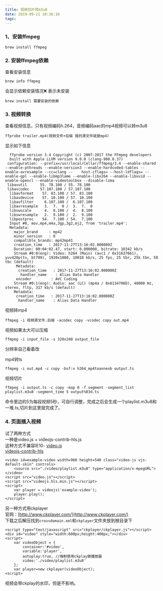 ```yaml
---
title: 视频切片转m3u8
date: 2019-09-21 10:36:16
tags:
---
```

### 1、安装ffmpeg  
```
brew install ffmpeg
```
### 2. 安装ffmpeg依赖  
查看安装信息
```
brew info ffmpeg
```
会显示依赖安装情况❌ 表示未安装
```
brew install 需要安装的依赖
```
### 3. 视频转换  
查看视频信息，只有视频编码h.264，音频编码aac的mp4视频可以转m3u8
```
ffprobe trailer.mp4(视频文件+后缀 我的源文件就是mp4)
```
 显示如下信息
```
  ffprobe version 3.4 Copyright (c) 2007-2017 the FFmpeg developers
  built with Apple LLVM version 9.0.0 (clang-900.0.37)
 configuration: --prefix=/usr/local/Cellar/ffmpeg/3.4 --enable-shared --enable-pthreads --enable-version3 --enable-hardcoded-tables --enable-avresample --cc=clang --    host-cflags= --host-ldflags= --enable-gpl --enable-libmp3lame --enable-libx264 --enable-libxvid --enable-opencl --enable-videotoolbox --disable-lzma
 libavutil      55. 78.100 / 55. 78.100
 libavcodec     57.107.100 / 57.107.100
  libavformat    57. 83.100 / 57. 83.100
  libavdevice    57. 10.100 / 57. 10.100
  libavfilter     6.107.100 /  6.107.100
  libavresample   3.  7.  0 /  3.  7.  0
  libswscale      4.  8.100 /  4.  8.100
  libswresample   2.  9.100 /  2.  9.100
  libpostproc    54.  7.100 / 54.  7.100
  Input #0, mov,mp4,m4a,3gp,3g2,mj2, from 'trailer.mp4':
  Metadata:
    major_brand     : mp42
    minor_version   : 0
    compatible_brands: mp42mp41
    creation_time   : 2017-11-27T13:16:02.000000Z
    Duration: 00:04:02.47, start: 0.000000, bitrate: 10342 kb/s
    Stream #0:0(eng): Video: h264 (Main) (avc1 / 0x31637661), yuv420p(tv, bt709), 1920x1080, 10018 kb/s, 25 fps, 25 tbr, 25k tbn, 50 tbc (default)
     Metadata:
      creation_time   : 2017-11-27T13:16:02.000000Z
       handler_name    : Alias Data Handler
     encoder         : AVC Coding
    Stream #0:1(eng): Audio: aac (LC) (mp4a / 0x6134706D), 48000 Hz, stereo, fltp, 317 kb/s (default)
    Metadata:
     creation_time   : 2017-11-27T13:16:02.000000Z
      handler_name    : Alias Data Handler
```
 视频转mp4
```
ffmpeg -i 视频源文件.后缀 -acodec copy -vcodec copy out.mp4
```
视频如果太大可以压缩
```
ffmpeg -i input_file -s 320x240 output_file
```
分辨率自己看着改

mp4转ts
```
ffmpeg -i out.mp4 -c copy -bsf:v h264_mp4toannexb output.ts
```
视频切片
```
ffmpeg -i output.ts -c copy -map 0 -f segment -segment_list playlist.m3u8 -segment_time 5 output%03d.ts
```
命令里边的5为每段视频5秒，可自行调整，完成之后会生成一个playlist.m3u8和一堆.ts,切片到这里就完成了。

### 4. 页面插入视频
试了两种方式  
一种是video.js + videojs-contrib-hls.js  
这种方式不兼容IE10-
[video.js](https://github.com/videojs/video.js)  
[videojs-contrib-hls](https://github.com/videojs/videojs-contrib-hls)


	<video id=example-video width=960 height=540 class="video-js vjs-default-skin" controls>
	    <source src="./video/playlist.m3u8" type="application/x-mpegURL">
	</video>
	<script src="video.js"></script>
	<script src="videojs.hls.min.js"></script>
	<script>
	    var player = videojs('example-video');
	    player.play();
	</script>

另一种方式用ckplayer  
官网：[http://www.ckplayer.com/](http://www.ckplayer.com/)  
下载之后解压找到`crossdomain.xml`和`ckplayer`文件夹放到根目录下  


	<script type="text/javascript" src="ckplayer/ckplayer.js"></script>
	<div id="video" style="width:600px;height:400px;"></div>
	<script>
	    var videoObject = {
	        container:'#video',
	        variable:'player',
	        autoplay:true, //强制使用ckplay做播放器
	        video:'./video/playlist.m3u8'
	    };
	    var player=new ckplayer(videoObject);
	<script>

视频会带ckplay的水印，但是不影响。
